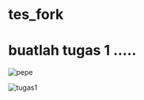 # tes_fork

# buatlah tugas 1 .....

![pepe](https://user-images.githubusercontent.com/114843865/193495579-9ff5bcb8-5e4a-47ed-90c8-915905587690.png)


![tugas1](https://user-images.githubusercontent.com/114843865/193495663-509b04c2-3de0-422f-b3be-460aeb4b4a20.JPG)
